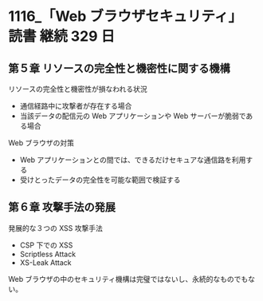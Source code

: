 # 1116\_「Web ブラウザセキュリティ」 読書 継続 329 日

## 第５章 リソースの完全性と機密性に関する機構

リソースの完全性と機密性が損なわれる状況

- 通信経路中に攻撃者が存在する場合
- 当該データの配信元の Web アプリケーションや Web サーバーが脆弱である場合

Web ブラウザの対策

- Web アプリケーションとの間では、できるだけセキュアな通信路を利用する
- 受けとったデータの完全性を可能な範囲で検証する

## 第６章 攻撃手法の発展

発展的な３つの XSS 攻撃手法

- CSP 下での XSS
- Scriptless Attack
- XS-Leak Attack

Web ブラウザの中のセキュリティ機構は完璧ではないし、永続的なものでもない。
